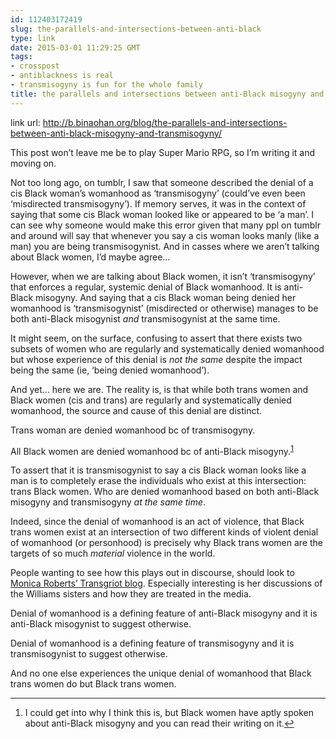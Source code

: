 ```yaml
---
id: 112403172419
slug: the-parallels-and-intersections-between-anti-black
type: link
date: 2015-03-01 11:29:25 GMT
tags:
- crosspost
- antiblackness is real
- transmisogyny is fun for the whole family
title: the parallels and intersections between anti-Black misogyny and transmisogyny
---
```

link url: http://b.binaohan.org/blog/the-parallels-and-intersections-between-anti-black-misogyny-and-transmisogyny/

<p>This post won&rsquo;t leave me be to play Super Mario RPG, so I&rsquo;m writing it and moving on.</p>

<p>Not too long ago, on tumblr, I saw that someone described the denial of a cis Black woman&rsquo;s womanhood as &lsquo;transmisogyny&rsquo; (could&rsquo;ve even been &lsquo;misdirected transmisogyny&rsquo;). If memory serves, it was in the context of saying that some cis Black woman looked like or appeared to be &lsquo;a man&rsquo;. I can see why someone would make this error given that many ppl on tumblr and around will say that whenever you say a cis woman looks manly (like a man) you are being transmisogynist. And in casses where we aren&rsquo;t talking about Black women, I&rsquo;d maybe agree&hellip;</p>

<p>However, when we are talking about Black women, it isn&rsquo;t &lsquo;transmisogyny&rsquo; that enforces a regular, systemic denial of Black womanhood. It is anti-Black misogyny. And saying that a cis Black woman being denied her womanhood is &lsquo;transmisogynist&rsquo; (misdirected or otherwise) manages to be both anti-Black misogynist <em>and</em> transmisogynist at the same time.</p>

<p>It might seem, on the surface, confusing to assert that there exists two subsets of women who are regularly and systematically denied womanhood but whose experience of this denial is <em>not the same</em> despite the impact being the same (ie, &lsquo;being denied womanhood&rsquo;).</p>

<p>And yet&hellip; here we are. The reality is, is that while both trans women and Black women (cis and trans) are regularly and systematically denied womanhood, the source and cause of this denial are distinct.</p>

<p>Trans woman are denied womanhood bc of transmisogyny.</p>

<p>All Black women are denied womanhood bc of anti-Black misogyny.<sup id="fnref:1"><a href="#fn:1" rel="footnote">1</a></sup></p>

<p>To assert that it is transmisogynist to say a cis Black woman looks like a man is to completely erase the individuals who exist at this intersection: trans Black women. Who are denied womanhood based on both anti-Black misogyny and transmisogyny <em>at the same time</em>.</p>

<p>Indeed, since the denial of womanhood is an act of violence, that Black trans women exist at an intersection of two different kinds of violent denial of womanhood (or personhood) is precisely why Black trans women are the targets of so much <em>material</em> violence in the world.</p>

<p>People wanting to see how this plays out in discourse, should look to <a href="http://transgriot.blogspot.ca/">Monica Roberts&rsquo; Transgriot blog</a>. Especially interesting is her discussions of the Williams sisters and how they are treated in the media.</p>

<p>Denial of womanhood is a defining feature of anti-Black misogyny and it is anti-Black misogynist to suggest otherwise.</p>

<p>Denial of womanhood is a defining feature of transmisogyny and it is transmisogynist to suggest otherwise.</p>

<p>And no one else experiences the unique denial of womanhood that Black trans women do but Black trans women.</p>
<div class="footnotes">
<hr>
<ol>
<li id="fn:1">
<p>I could get into why I think this is, but Black women have aptly spoken about anti-Black misogyny and you can read their writing on it.<a href="#fnref:1" rev="footnote">&#8617;</a></p>
</li>
</ol>
</div>

<br><br>